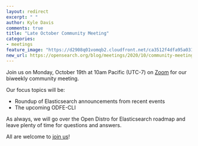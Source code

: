 ```yaml
---
layout: redirect
excerpt: " "
author: Kyle Davis
comments: true
title: "Late October Community Meeting"
categories:
- meetings
feature_image: "https://d2908q01vomqb2.cloudfront.net/ca3512f4dfa95a03169c5a670a4c91a19b3077b4/2019/03/26/open_disto-elasticsearch-logo-800x400.jpg"
new_url: https://opensearch.org/blog/meetings/2020/10/community-meeting/
---
```


Join us on Monday, October 19th at 10am Pacific (UTC-7) on [Zoom](https://www.meetup.com/Open-Distro-for-Elasticsearch-Meetup-Group/events/thmcwrybcnbzb/) for our biweekly community meeting.

Our focus topics will be:

* Roundup of Elasticsearch announcements from recent events
* The upcoming ODFE-CLI

As always, we will go over the Open Distro for Elasticsearch roadmap and leave plenty of time for questions and answers.

All are welcome to [join us](https://www.meetup.com/Open-Distro-for-Elasticsearch-Meetup-Group/events/thmcwrybcnbzb/)!